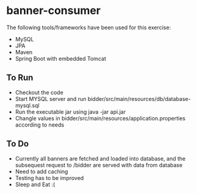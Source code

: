 # banner-consumer

The following tools/frameworks have been used for this exercise:

* MySQL
* JPA
* Maven
* Spring Boot with embedded Tomcat


## To Run
* Checkout the code
* Start MYSQL server and run bidder/src/main/resources/db/database-mysql.sql
* Run the executable jar using java -jar api.jar
* Changle values in bidder/src/main/resources/application.properties according to needs



## To Do

* Currently all banners are fetched and loaded into database, and the subsequest request to /bidder are served with data from database
* Need to add caching
* Testing has to be improved
* Sleep and Eat :(
